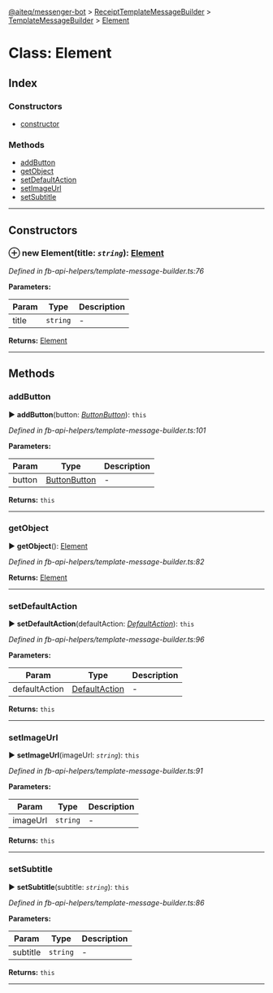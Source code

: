 [@aiteq/messenger-bot](../README.md) > [ReceiptTemplateMessageBuilder](../classes/receipttemplatemessagebuilder.md) > [TemplateMessageBuilder](../modules/receipttemplatemessagebuilder.templatemessagebuilder.md) > [Element](../classes/receipttemplatemessagebuilder.templatemessagebuilder.element.md)



# Class: Element

## Index

### Constructors

* [constructor](receipttemplatemessagebuilder.templatemessagebuilder.element.md#constructor)


### Methods

* [addButton](receipttemplatemessagebuilder.templatemessagebuilder.element.md#addbutton)
* [getObject](receipttemplatemessagebuilder.templatemessagebuilder.element.md#getobject)
* [setDefaultAction](receipttemplatemessagebuilder.templatemessagebuilder.element.md#setdefaultaction)
* [setImageUrl](receipttemplatemessagebuilder.templatemessagebuilder.element.md#setimageurl)
* [setSubtitle](receipttemplatemessagebuilder.templatemessagebuilder.element.md#setsubtitle)



---
## Constructors
<a id="constructor"></a>


### ⊕ **new Element**(title: *`string`*): [Element](receipttemplatemessagebuilder.templatemessagebuilder.element.md)



*Defined in fb-api-helpers/template-message-builder.ts:76*



**Parameters:**

| Param | Type | Description |
| ------ | ------ | ------ |
| title | `string`   |  - |





**Returns:** [Element](receipttemplatemessagebuilder.templatemessagebuilder.element.md)

---


## Methods
<a id="addbutton"></a>

###  addButton

► **addButton**(button: *[Button](templatemessagebuilder.button.md)[Button](../modules/send.md#button)*): `this`




*Defined in fb-api-helpers/template-message-builder.ts:101*



**Parameters:**

| Param | Type | Description |
| ------ | ------ | ------ |
| button | [Button](templatemessagebuilder.button.md)[Button](../modules/send.md#button)   |  - |





**Returns:** `this`





___

<a id="getobject"></a>

###  getObject

► **getObject**(): [Element](../interfaces/send.element.md)




*Defined in fb-api-helpers/template-message-builder.ts:82*





**Returns:** [Element](../interfaces/send.element.md)





___

<a id="setdefaultaction"></a>

###  setDefaultAction

► **setDefaultAction**(defaultAction: *[DefaultAction](templatemessagebuilder.defaultaction.md)*): `this`




*Defined in fb-api-helpers/template-message-builder.ts:96*



**Parameters:**

| Param | Type | Description |
| ------ | ------ | ------ |
| defaultAction | [DefaultAction](templatemessagebuilder.defaultaction.md)   |  - |





**Returns:** `this`





___

<a id="setimageurl"></a>

###  setImageUrl

► **setImageUrl**(imageUrl: *`string`*): `this`




*Defined in fb-api-helpers/template-message-builder.ts:91*



**Parameters:**

| Param | Type | Description |
| ------ | ------ | ------ |
| imageUrl | `string`   |  - |





**Returns:** `this`





___

<a id="setsubtitle"></a>

###  setSubtitle

► **setSubtitle**(subtitle: *`string`*): `this`




*Defined in fb-api-helpers/template-message-builder.ts:86*



**Parameters:**

| Param | Type | Description |
| ------ | ------ | ------ |
| subtitle | `string`   |  - |





**Returns:** `this`





___


